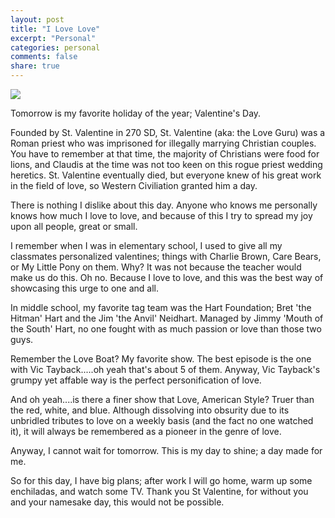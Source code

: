```yaml
---
layout: post
title: "I Love Love"
excerpt: "Personal"
categories: personal
comments: false
share: true
---
```


![](http://img.allw.mn/content/www/2010/11/9-sexy-moves-men-make-that-women-love/i-love-you_9-sexy-moves-men-make-that-women-love.jpg)



Tomorrow is my favorite holiday of the year; Valentine's Day.



Founded by St. Valentine in 270 SD, St. Valentine (aka: the Love Guru) was a Roman priest who was imprisoned for illegally marrying Christian couples. You have to remember at that time, the majority of Christians were food for lions, and Claudis at the time was not too keen on this rogue priest wedding heretics. St. Valentine eventually died, but everyone knew of his great work in the field of love, so Western Civiliation granted him a day.


There is nothing I dislike about this day. Anyone who knows me personally knows how much I love to love, and because of this I try to spread my joy upon all people, great or small. 

I remember when I was in elementary school, I used to give all my classmates personalized valentines; things with Charlie Brown, Care Bears, or My Little Pony on them. Why? It was not because the teacher would make us do this. Oh no. Because I love to love, and this was the best way of showcasing this urge to one and all.


In middle school, my favorite tag team was the Hart Foundation; Bret 'the Hitman' Hart and the Jim 'the Anvil' Neidhart. Managed by Jimmy 'Mouth of the South' Hart, no one fought with as much passion or love than those two guys. 


Remember the Love Boat? My favorite show. The best episode is the one with Vic Tayback.....oh yeah that's about 5 of them. Anyway, Vic Tayback's grumpy yet affable way is the perfect personification of love. 


And oh yeah....is there a finer show that Love, American Style? Truer than the red, white, and blue. Although dissolving into obsurity due to its unbridled tributes to love on a weekly basis (and the fact no one watched it), it will always be remembered as a pioneer in the genre of love.



Anyway, I cannot wait for tomorrow. This is my day to shine; a day made for me.


So for this day, I have big plans; after work I will go home, warm up some enchiladas, and watch some TV. Thank you St Valentine, for without you and your namesake day, this would not be possible. 